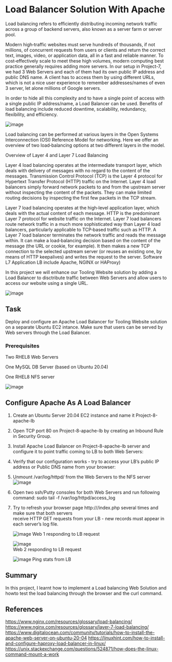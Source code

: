  # Load Balancer Solution With Apache

Load balancing refers to efficiently distributing incoming network traffic across a group of backend servers, also known as a server farm or server pool.

Modern high‑traffic websites must serve hundreds of thousands, if not millions, of concurrent requests from users or clients and return the correct text, images, video, or application data, all in a fast and reliable manner. To cost‑effectively scale to meet these high volumes, modern computing best practice generally requires adding more servers. In our setup in Project-7, we had 3 Web Servers and each of them had its own public IP address and public DNS name. A client has to access them by using different URLs, which is not a nice user experience to remember addresses/names of even 3 server, let alone millions of Google servers.

In order to hide all this complexity and to have a single point of access with a single public IP address/name, a Load Balancer can be used. Benefits of load balancing include reduced downtime, scalability, redundancy, flexibility, and efficiency.


![image](https://user-images.githubusercontent.com/78841364/114626197-596d9480-9c81-11eb-8e7b-d3c761f468b2.png)



Load balancing can be performed at various layers in the Open Systems Interconnection (OSI) Reference Model for networking. Here we offer an overview of two load‑balancing options at two different layers in the model.

Overview of Layer 4 and Layer 7 Load Balancing

Layer 4 load balancing operates at the intermediate transport layer, which deals with delivery of messages with no regard to the content of the messages. Transmission Control Protocol (TCP) is the Layer 4 protocol for Hypertext Transfer Protocol (HTTP) traffic on the Internet. Layer 4 load balancers simply forward network packets to and from the upstream server without inspecting the content of the packets. They can make limited routing decisions by inspecting the first few packets in the TCP stream.

Layer 7 load balancing operates at the high‑level application layer, which deals with the actual content of each message. HTTP is the predominant Layer 7 protocol for website traffic on the Internet. Layer 7 load balancers route network traffic in a much more sophisticated way than Layer 4 load balancers, particularly applicable to TCP‑based traffic such as HTTP. A Layer 7 load balancer terminates the network traffic and reads the message within. It can make a load‑balancing decision based on the content of the message (the URL or cookie, for example). It then makes a new TCP connection to the selected upstream server (or reuses an existing one, by means of HTTP keepalives) and writes the request to the server. Software L7 Application LB include Apache, NGINX or HAProxy)


In this project we will enhance our Tooling Website solution by adding a Load Balancer to disctribute traffic between Web Servers and allow users to access our website using a single URL.


![image](https://user-images.githubusercontent.com/78841364/114834409-84013f80-9d9e-11eb-8442-df85684d9828.png)


## Task

Deploy and configure an Apache Load Balancer for Tooling Website solution on a separate Ubuntu EC2 intance. Make sure that users can be served by Web servers through the Load Balancer.

### Prerequisites

Two RHEL8 Web Servers

One MySQL DB Server (based on Ubuntu 20.04)

One RHEL8 NFS server


![image](https://user-images.githubusercontent.com/78841364/114838408-b01ebf80-9da2-11eb-88b3-96acb9fafe14.png)


## Configure Apache As A Load Balancer

1. Create an Ubuntu Server 20.04 EC2 instance and name it Project-8-apache-lb
2. Open TCP port 80 on Project-8-apache-lb by creating an Inbound Rule in Security Group.
3. Install Apache Load Balancer on Project-8-apache-lb server and configure it to point traffic coming to LB to both Web Servers:
4. Verify that our configuration works - try to access your LB’s public IP address or Public DNS name from your browser:
5. Unmount /var/log/httpd/ from the Web Servers to the NFS server 
   ![image](https://user-images.githubusercontent.com/78841364/115362081-3108fd00-a18f-11eb-87c7-3647cc25adb1.png)

7. Open two ssh/Putty consoles for both Web Servers and run following command:
   sudo tail -f /var/log/httpd/access_log

8. Try to refresh your browser page http://<Load-Balancer-Public-IP-Address-or-Public-DNS-Name>/index.php several times and make sure that both servers    
   receive HTTP GET requests from your LB - new records must appear in each server’s log file.

    ![image](https://user-images.githubusercontent.com/78841364/115430919-c7aadd80-a1d2-11eb-95e6-cdc7cad54001.png) 
     Web 1 responding to LB request
    
    
    
    ![image](https://user-images.githubusercontent.com/78841364/115431127-f628b880-a1d2-11eb-8219-4539dec3e58d.png)  
      Web 2 responding to LB request
     
     
     
     
     
     ![image](https://user-images.githubusercontent.com/78841364/115431320-2b350b00-a1d3-11eb-9b35-658a1a8208fa.png)  Ping stats from LB



## Summary
In this project, I learnt how to implement a Load balancing Web Solution and howto test the load balancing through the browser and the curl command.










## References

https://www.nginx.com/resources/glossary/load-balancing/
https://www.nginx.com/resources/glossary/layer-7-load-balancing/
https://www.digitalocean.com/community/tutorials/how-to-install-the-apache-web-server-on-ubuntu-20-04
https://linuxhint.com/how-to-install-and-configure-haproxy-load-balancer-in-linux/
https://unix.stackexchange.com/questions/524871/how-does-the-linux-command-mount-a-work


